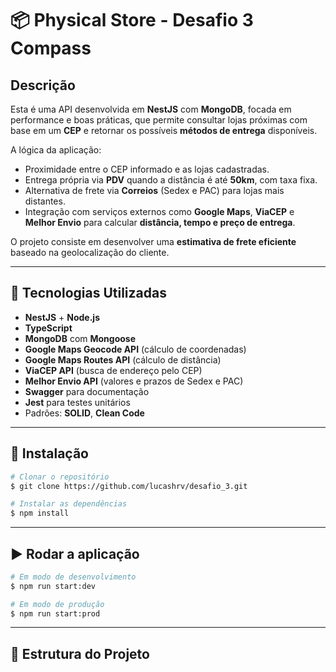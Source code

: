 # 📦 Physical Store - Desafio 3 Compass

## Descrição

Esta é uma API desenvolvida em **NestJS** com **MongoDB**, focada em performance e boas práticas, que permite consultar lojas próximas com base em um **CEP** e retornar os possíveis **métodos de entrega** disponíveis.

A lógica da aplicação:

- Proximidade entre o CEP informado e as lojas cadastradas.
- Entrega própria via **PDV** quando a distância é até **50km**, com taxa fixa.
- Alternativa de frete via **Correios** (Sedex e PAC) para lojas mais distantes.
- Integração com serviços externos como **Google Maps**, **ViaCEP** e **Melhor Envio** para calcular **distância, tempo e preço de entrega**.

O projeto consiste em desenvolver uma **estimativa de frete eficiente** baseado na geolocalização do cliente.

---

## 🚀 Tecnologias Utilizadas

- **NestJS** + **Node.js**
- **TypeScript**
- **MongoDB** com **Mongoose**
- **Google Maps Geocode API** (cálculo de coordenadas)
- **Google Maps Routes API** (cálculo de distância)
- **ViaCEP API** (busca de endereço pelo CEP)
- **Melhor Envio API** (valores e prazos de Sedex e PAC)
- **Swagger** para documentação
- **Jest** para testes unitários
- Padrões: **SOLID**, **Clean Code**

---

## 🔧 Instalação

```bash
# Clonar o repositório
$ git clone https://github.com/lucashrv/desafio_3.git

# Instalar as dependências
$ npm install
```

---

## ▶️ Rodar a aplicação

```bash
# Em modo de desenvolvimento
$ npm run start:dev

# Em modo de produção
$ npm run start:prod
```

---

## 📌 Estrutura do Projeto
